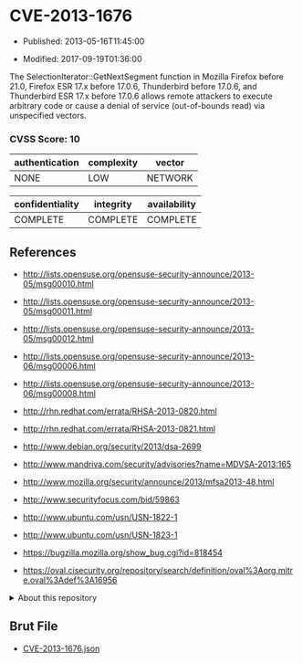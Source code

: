 # CVE-2013-1676

- Published: 2013-05-16T11:45:00

- Modified: 2017-09-19T01:36:00

The SelectionIterator::GetNextSegment function in Mozilla Firefox before 21.0, Firefox ESR 17.x before 17.0.6, Thunderbird before 17.0.6, and Thunderbird ESR 17.x before 17.0.6 allows remote attackers to execute arbitrary code or cause a denial of service (out-of-bounds read) via unspecified vectors.

### CVSS Score: **10**

| authentication | complexity | vector |
| --- | --- | --- |
| NONE | LOW | NETWORK |

| confidentiality | integrity | availability |
| --- | --- | --- |
| COMPLETE | COMPLETE | COMPLETE |

## References

* http://lists.opensuse.org/opensuse-security-announce/2013-05/msg00010.html

* http://lists.opensuse.org/opensuse-security-announce/2013-05/msg00011.html

* http://lists.opensuse.org/opensuse-security-announce/2013-05/msg00012.html

* http://lists.opensuse.org/opensuse-security-announce/2013-06/msg00006.html

* http://lists.opensuse.org/opensuse-security-announce/2013-06/msg00008.html

* http://rhn.redhat.com/errata/RHSA-2013-0820.html

* http://rhn.redhat.com/errata/RHSA-2013-0821.html

* http://www.debian.org/security/2013/dsa-2699

* http://www.mandriva.com/security/advisories?name=MDVSA-2013:165

* http://www.mozilla.org/security/announce/2013/mfsa2013-48.html

* http://www.securityfocus.com/bid/59863

* http://www.ubuntu.com/usn/USN-1822-1

* http://www.ubuntu.com/usn/USN-1823-1

* https://bugzilla.mozilla.org/show_bug.cgi?id=818454

* https://oval.cisecurity.org/repository/search/definition/oval%3Aorg.mitre.oval%3Adef%3A16956

<details>
<summary>About this repository</summary> 

  This repository is part of the project [Live Hack CVE](https://github.com/Live-Hack-CVE). Main website can be found [www.live-hack.org](https://www.live-hack.org) 
  
  Made by [Sn0wAlice](https://github.com/Sn0wAlice) for the people that care about security and need to have a feed of the latest CVEs. Hope you enjoy it, don't forget to star the repo and follow me on [Twitter](https://twitter.com/Sn0wAlice) and [Github](https://github.com/Sn0wAlice). And that is my [personnal website](https://www.alice-snow.me/)

  - [Home Page](https://github.com/Live-Hack-CVE)
  - [Framework](https://github.com/Live-Hack-CVE/cve-framework)
  - [CVE database](https://github.com/Live-Hack-CVE/full_database)
  - [Changelog](https://github.com/Live-Hack-CVE/Changelog)
</details>

## Brut File

* [CVE-2013-1676.json](https://raw.githubusercontent.com/Live-Hack-CVE/full_database/main/cves/2013/CVE-2013-1676.json)

